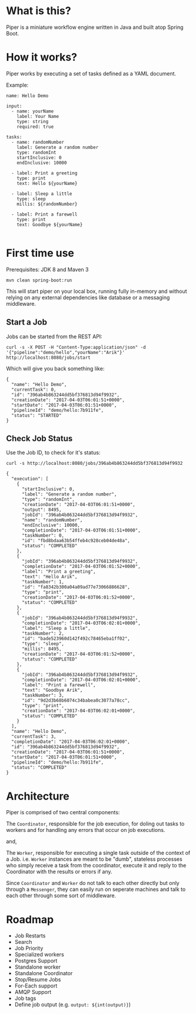# What is this?


Piper is a miniature workflow engine written in Java and built atop Spring Boot.

# How it works? 

Piper works by executing a set of tasks defined as a YAML document. 

Example:

```
name: Hello Demo

input:
  - name: yourName
    label: Your Name
    type: string
    required: true
    
tasks:
  - name: randomNumber
    label: Generate a random number
    type: randomInt
    startInclusive: 0
    endInclusive: 10000
      
  - label: Print a greeting
    type: print
    text: Hello ${yourName}
   
  - label: Sleep a little
    type: sleep
    millis: ${randomNumber}
    
  - label: Print a farewell
    type: print
    text: Goodbye ${yourName}
    
```

# First time use

Prerequisites: JDK 8 and Maven 3

`mvn clean spring-boot:run` 

This will start piper on your local box, running fully in-memory and without relying on any external dependencies like database or a messaging middleware. 

## Start a Job 

Jobs can be started from the REST API: 

```
curl -s -X POST -H "Content-Type:application/json" -d '{"pipeline":"demo/hello","yourName":"Arik"}' http://localhost:8080/jobs/start
```

Which will give you back something like: 

```
{
  "name": "Hello Demo",
  "currentTask": 0,
  "id": "396ab4b863244dd5bf376813d94f9932",
  "creationDate": "2017-04-03T06:01:51+0000",
  "startDate": "2017-04-03T06:01:51+0000",
  "pipelineId": "demo/hello:7b911fe",
  "status": "STARTED"
}
```

## Check Job Status

Use the Job ID, to check for it's status:

```
curl -s http://localhost:8080/jobs/396ab4b863244dd5bf376813d94f9932 
```

```
{
  "execution": [
    {
      "startInclusive": 0,
      "label": "Generate a random number",
      "type": "randomInt",
      "creationDate": "2017-04-03T06:01:51+0000",
      "output": 8495,
      "jobId": "396ab4b863244dd5bf376813d94f9932",
      "name": "randomNumber",
      "endInclusive": 10000,
      "completionDate": "2017-04-03T06:01:51+0000",
      "taskNumber": 0,
      "id": "fbd8bdaa63b54ffeb4c928ceb04de48a",
      "status": "COMPLETED"
    },
    {
      "jobId": "396ab4b863244dd5bf376813d94f9932",
      "completionDate": "2017-04-03T06:01:52+0000",
      "label": "Print a greeting",
      "text": "Hello Arik",
      "taskNumber": 1,
      "id": "fa8342b300a04a09ad77e73066886628",
      "type": "print",
      "creationDate": "2017-04-03T06:01:52+0000",
      "status": "COMPLETED"
    },
    {
      "jobId": "396ab4b863244dd5bf376813d94f9932",
      "completionDate": "2017-04-03T06:02:01+0000",
      "label": "Sleep a little",
      "taskNumber": 2,
      "id": "bade523960d142f492c78465eba1ff02",
      "type": "sleep",
      "millis": 8495,
      "creationDate": "2017-04-03T06:01:52+0000",
      "status": "COMPLETED"
    },
    {
      "jobId": "396ab4b863244dd5bf376813d94f9932",
      "completionDate": "2017-04-03T06:02:01+0000",
      "label": "Print a farewell",
      "text": "Goodbye Arik",
      "taskNumber": 3,
      "id": "9d2d3b68b6074c34babea0c3077a78cc",
      "type": "print",
      "creationDate": "2017-04-03T06:02:01+0000",
      "status": "COMPLETED"
    }
  ],
  "name": "Hello Demo",
  "currentTask": 3,
  "completionDate": "2017-04-03T06:02:01+0000",
  "id": "396ab4b863244dd5bf376813d94f9932",
  "creationDate": "2017-04-03T06:01:51+0000",
  "startDate": "2017-04-03T06:01:51+0000",
  "pipelineId": "demo/hello:7b911fe",
  "status": "COMPLETED"
}

```

# Architecture

Piper is comprised of two central components: 

The `Coordinator`, responsible for the job execution, for doling out tasks to workers and for handling any errors that occur on job executions. 

and, 

The `Worker`, responsible for executing a single task outside of the context of a Job. i.e. `Worker` instances are meant to be "dumb", stateless processes who simply receive a task from the coordinator, execute it and reply to the Coordinator with the results or errors if any.

Since `Coordinator` and `Worker` do not talk to each other directly but only through a `Messenger`, they can easily run on seperate machines and talk to each other through some sort of middleware.  

# Roadmap

- Job Restarts
- Search
- Job Priority
- Specialized workers
- Postgres Support
- Standalone worker
- Standalone Coordinator
- Stop/Resume Jobs
- For-Each support
- AMQP Support
- Job tags
- Define job output (e.g. `output: ${int(output)}`)
